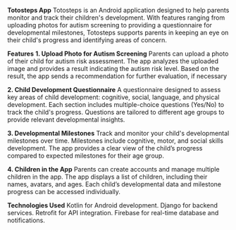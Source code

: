 **Totosteps App**
Totosteps is an Android application designed to help parents monitor and track their children's development. With features ranging from uploading photos for autism screening to providing a questionnaire for developmental milestones, Totosteps supports parents in keeping an eye on their child's progress and identifying areas of concern.

**Features**
**1. Upload Photo for Autism Screening**
Parents can upload a photo of their child for autism risk assessment.
The app analyzes the uploaded image and provides a result indicating the autism risk level.
Based on the result, the app sends a recommendation for further evaluation, if necessary

**2. Child Development Questionnaire**
A questionnaire designed to assess key areas of child development: cognitive, social, language, and physical development.
Each section includes multiple-choice questions (Yes/No) to track the child's progress.
Questions are tailored to different age groups to provide relevant developmental insights.

**3. Developmental Milestones**
Track and monitor your child's developmental milestones over time.
Milestones include cognitive, motor, and social skills development.
The app provides a clear view of the child’s progress compared to expected milestones for their age group.

**4. Children in the App**
Parents can create accounts and manage multiple children in the app.
The app displays a list of children, including their names, avatars, and ages.
Each child’s developmental data and milestone progress can be accessed individually.

**Technologies Used**
Kotlin for Android development.
Django for backend services.
Retrofit for API integration.
Firebase for real-time database and notifications.
